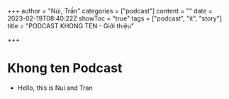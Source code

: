 +++
author = "Núi, Trần"
categories = ["podcast"]
content = ""
date = 2023-02-19T08:40:22Z
showToc = "true"
tags = ["podcast", "it", "story"]
title = "PODCAST KHONG TEN - Giới thiệu"

+++
# Khong ten Podcast

* Hello, this is Nui and Tran